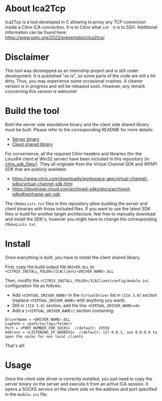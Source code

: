 # About Ica2Tcp

Ica2Tcp is a tool developed in C allowing to proxy any TCP connection inside a Citrix ICA connection. It is to Citrix what `ssh -D` is to SSH.
Additional information can be found here: https://www.sstic.org/2022/presentation/ica2tcp/

# Disclaimer

This tool was developped as an internship project and is still under development. It is published "as is", so some parts of the code are still a bit dirty. Thus, you may experience some occasional crashes. A cleaner version is in progress and will be released soon.
However, any remark concerning this version is welcome!

# Build the tool

Both the server side standalone binary and the client side shared library must be built.
Please refer to the corresponding README for more details:
- [Server binary](./server/)
- [Client shared library](./client_dll_linux/) 

For convenience, all the required Citrix headers and libraries (for the Linux64 client et Win32 server) have been included in this repository (in [citrix_sdk_files/](/citrix_sdk_files/)). They all originate from the Virtual Channel SDK and WFAPI SDK that are publicly available: 
- https://www.citrix.com/downloads/workspace-app/virtual-channel-sdks/virtual-channel-sdk.html
- https://developer.cloud.com/archived-sdks/docs/archived-sdks#winframe-api-sdk 
  
The `CMakeLists.txt` files in this repository allow building the server and client binaries with those included files. If you want to use the latest SDK files or build for another target architecture, feel free to manually download and install the SDK's, however you might have to change the corresponding `CMakeLists.txt`.

# Install 

Once everything is built, you have to install the client shared library.

First, copy the build output file `DRIVER.DLL` to `<CITRIX_INSTALL_FOLER>/ICAClient/<DRIVER_NAME>.DLL`

Then, modify the `<CITRIX_INSTALL_FOLER>/ICAClient/config/module.ini` configuration file as follows: 
- Add `<VIRTUAL_DRIVER_NAME>` in the `VirtualDriver` list in `[ICA 3.0]` section (replace `<VIRTUAL_DRIVER_NAME>` with anything you want).
- Still in `[ICA 3.0]` section, add the line `<VIRTUAL_DRIVER_NAME>=On`
- Add a `[<VIRTUAL_DRIVER_NAME>]` section containing:
```
DriverName = <DRIVER_NAME>.DLL
LogPath = /path/to/logs/folder/
Port = <PORT_NUMBER_FOR_SOCKS>  //default: 33556
Address = <LISTENING_IP_ADDRESS>  //default: 127.0.0.1, use 0.0.0.0 to open the socks for non local clients
```

That's all!

# Usage

Once the client side driver is correctly installed, you just need to copy the server binary on the server and execute it from an active ICA session.
It opens a SOCKS service on the client side on the address and port specified in the `module.ini` file.
